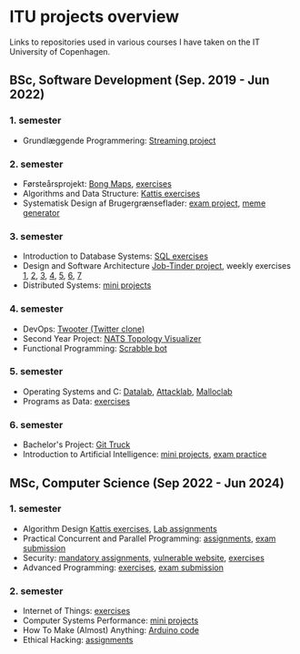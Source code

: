 # ITU projects overview

Links to repositories used in various courses I have taken on the IT University of Copenhagen.

## BSc, Software Development (Sep. 2019 - Jun 2022)

### 1. semester

- Grundlæggende Programmering: [Streaming project](https://github.com/tjomson/Streaming-2.0)


### 2. semester

- Førsteårsprojekt: [Bong Maps](https://github.com/tjomson/bong-maps), [exercises](https://github.com/tjomson/BFST20thhk)
- Algorithms and Data Structure: [Kattis exercises](https://github.com/tjomson/algs-kattis)
- Systematisk Design af Brugergrænseflader: [exam project](https://github.com/tjomson/DesignMemeEksamensprojekt), [meme generator](https://github.com/tjomson/meme-generator)

### 3. semester

- Introduction to Database Systems: [SQL exercises](https://github.com/tjomson/databasser/tree/master/sql-ting)
- Design and Software Architecture [Job-Tinder project](https://github.com/joglr/bdsa_project), weekly exercises [1](https://github.com/tjomson/BDSA2020.Assignment01), [2](https://github.com/tjomson/BDSA2020.Assignment02), [3](https://github.com/tjomson/BDSA2020.Assignment03), [4](https://github.com/tjomson/BDSA2020.Assignment04), [5](https://github.com/tjomson/BDSA2020.Assignment05), [6](https://github.com/tjomson/BDSA2020.Assignment06), [7](https://github.com/tjomson/BDSA2020.Assignment07)
- Distributed Systems: [mini projects](https://github.com/hojelse/dsys_miniproject)

### 4. semester

- DevOps: [Twooter (Twitter clone)](https://github.com/themagicstrings/twooter)
- Second Year Project: [NATS Topology Visualizer](https://github.com/SimCorp/nats-topology-visualiser)
- Functional Programming: [Scrabble bot](https://github.com/Kyhl/Scrubble)

### 5. semester

- Operating Systems and C: [Datalab](https://github.com/tjomson/21-Lab1-datalab), [Attacklab](https://github.com/tjomson/det-her-er-c/blob/main/attacklab.md), [Malloclab](https://github.com/tjomson/21-Lab3-malloclab)
- Programs as Data: [exercises](https://github.com/themagicstrings/BPRD)

### 6. semester

- Bachelor's Project: [Git Truck](https://github.com/git-truck/git-truck)
- Introduction to Artificial Intelligence: [mini projects](https://github.com/hojelse/nutellaAI), [exam practice](https://github.com/tjomson/iai-ve)

## MSc, Computer Science (Sep 2022 - Jun 2024)

### 1. semester

- Algorithm Design [Kattis exercises](https://github.com/tjomson/algdes-kattis), [Lab assignments](https://github.com/bueskyd/algdes-labs)
- Practical Concurrent and Parallel Programming: [assignments](https://github.com/tjomson/pcpp), [exam submission](https://github.com/tjomson/pcpp-exam)
- Security: [mandatory assignments](https://github.com/tjomson/security-mandatory), [vulnerable website](https://github.com/tjomson/MySecretNotes), [exercises](https://github.com/emiljapelt/INSEC1)
- Advanced Programming: [exercises](https://github.com/tjomson/adpro), [exam submission](https://github.com/tjomson/adpro-exam)

### 2. semester

- Internet of Things: [exercises](https://github.com/tjomson/IoT)
- Computer Systems Performance: [mini projects](https://github.com/emiljapelt/CriSP)
- How To Make (Almost) Anything: [Arduino code](https://github.com/tjomson/htmaa)
- Ethical Hacking: [assignments](https://github.com/tjomson/ethical-hacking)

